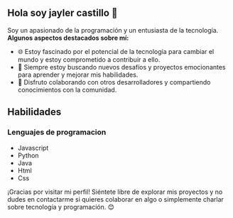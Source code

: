 ## Hola soy jayler castillo 👋

Soy un apasionado de la programación y un entusiasta de la tecnología. 
**Algunos aspectos destacados sobre mí:**

- 🌐 Estoy fascinado por el potencial de la tecnología para cambiar el mundo y estoy comprometido a contribuir a ello.
- 🚀 Siempre estoy buscando nuevos desafíos y proyectos emocionantes para aprender y mejorar mis habilidades.
- 🤝 Disfruto colaborando con otros desarrolladores y compartiendo conocimientos con la comunidad.

## Habilidades

### Lenguajes de programacion

- Javascript
- Python
- Java
- Html 
- Css
  
¡Gracias por visitar mi perfil! Siéntete libre de explorar mis proyectos y no dudes en contactarme si quieres colaborar en algo o simplemente charlar sobre tecnología y programación. 😊




